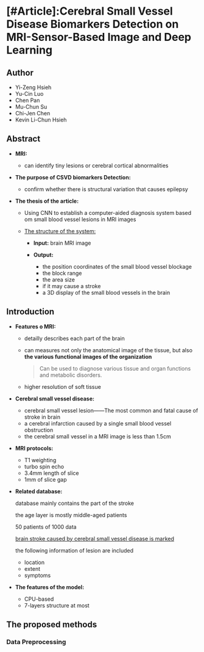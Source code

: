 # [#Article]:Cerebral Small Vessel Disease Biomarkers Detection on MRI-Sensor-Based Image and Deep Learning

## Author

- Yi-Zeng Hsieh
- Yu-Cin Luo
- Chen Pan
- Mu-Chun Su
- Chi-Jen Chen
- Kevin Li-Chun Hsieh

## Abstract

- **MRI:**
  - can identify tiny lesions or cerebral cortical abnormalities
  
- **The purpose of CSVD biomarkers Detection:** 

  - confirm whether there is structural variation that causes epilepsy

- **The thesis of the article:**

  - Using CNN to establish a computer-aided diagnosis system based om small blood vessel lesions in MRI images

  - <u>The structure of the system:</u>

    - **Input:** brain MRI image

    - **Output:**

      - the position coordinates of the small blood vessel blockage
      - the block range
      - the area size
      - if it may cause a stroke
      - a 3D display of the small blood vessels in the brain

## Introduction

- **Features o MRI:**

  - detailly describes each part of the brain

  - can measures not only the anatomical image of the tissue, but also **the various functional images of the organization**

    > Can be used to diagnose various tissue and organ functions and metabolic disorders.

  - higher resolution of soft tissue

- **Cerebral small vessel disease:**

  - cerebral small vessel lesion——The most common and fatal cause of stroke in brain
  - a cerebral infarction caused by a single small blood vessel obstruction
  - the cerebral small vessel in a MRI image is less than 1.5cm
  
- **MRI protocols:**

  - T1 weighting
  - turbo spin echo
  - 3.4mm length of slice
  - 1mm of slice gap

- **Related database:**

  database mainly contains the part of the stroke

  the age layer is mostly middle-aged patients

  50 patients of 1000 data 

  <u>brain stroke caused by cerebral small vessel disease is marked</u>

  the following information of lesion are included	

  - location
  - extent
  - symptoms 

- **The features of the model:**
  - CPU-based
  - 7-layers structure at most

## The proposed methods

### Data Preprocessing

